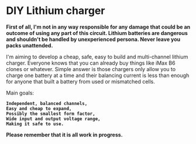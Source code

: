 # DIY Lithium charger


<b>First of all, I'm not in any way responsible for any damage that 
could be an outcome of using any part of this circuit.
Lithium batteries are dangerous and shouldn't be handled by unexperienced
persona. Never leave you packs unattended.</b>


I'm aiming to develop a cheap, safe, easy to build and multi-channel lithium charger.
Everyone knows that you can already buy things like iMax B6 clones or whatever. Simple answer is 
those chargers only allow you to charge one battery at a time and their balancing current is less than enough
for anyone that built a battery from used or mismatched cells.

Main goals:<b>

    Independent, balanced channels,
    Easy and cheap to expand,
    Possibly the smallest form factor,
    Wide input and output voltage range, 
    Making it safe to use.

Please remember that it is all work in progress.
